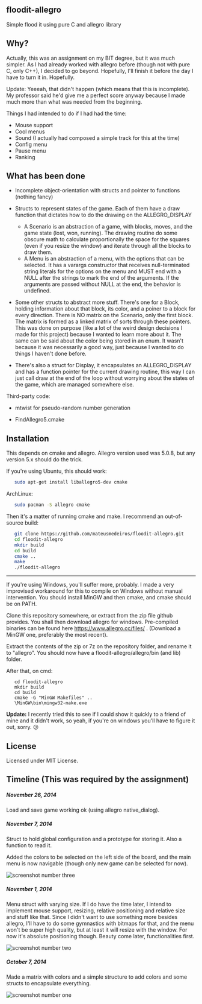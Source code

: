 ## floodit-allegro

Simple flood it using pure C and allegro library

## Why?

Actually, this was an assignment on my BIT degree, but it was much simpler. As I had already worked with allegro before (though not with pure C, only C++), I decided to go beyond. Hopefully, I'll finish it before the day I have to turn it in. Hopefully.

Update: Yeeeah, that didn't happen (which means that this is incomplete). My professor said he'd give me a perfect score anyway because I made much more than what was needed from the beginning.

Things I had intended to do if I had had the time:

 * Mouse support
 * Cool menus
 * Sound (I actually had composed a simple track for this at the time)
 * Config menu
 * Pause menu
 * Ranking


## What has been done

 * Incomplete object-orientation with structs and pointer to functions (nothing fancy)

 * Structs to represent states of the game. Each of them have a draw function that dictates how to do the drawing on the ALLEGRO_DISPLAY 
    * A Scenario is an abstraction of a game, with blocks, moves, and the game state (lost, won, running). The drawing routine do some obscure math to calculate proportionally the space for the squares (even if you resize the window) and iterate through all the blocks to draw them.
    * A Menu is an abstraction of a menu, with the options that can be selected. It has a varargs constructor that receives null-terminated string literals for the options on the menu and MUST end with a NULL after the strings to mark the end of the arguments. If the arguments are passed without NULL at the end, the behavior is undefined.

 * Some other structs to abstract more stuff. There's one for a Block, holding information about that block, its color, and a poiner to a block for every direction. There is NO matrix on the Scenario, only the first block. The matrix is formed as a linked matrix of sorts through these pointers. This was done on purpose (like a lot of the weird design decisions I made for this project) because I wanted to learn more about it. The same can be said about the color being stored in an enum. It wasn't because it was necessarily a good way, just because I wanted to do things I haven't done before.

 * There's also a struct for Display, it encapsulates an ALLEGRO_DISPLAY and has a function pointer for the current drawing routine, this way I can just call draw at the end of the loop without worrying about the states of the game, which are managed somewhere else.

Third-party code:

 * mtwist for pseudo-random number generation

 * FindAllegro5.cmake

## Installation

This depends on cmake and allegro.
Allegro version used was 5.0.8, but any version 5.x should do the trick.

If you're using Ubuntu, this should work:

```bash
   sudo apt-get install liballegro5-dev cmake
```

ArchLinux:
```bash
   sudo pacman -S allegro cmake
```

Then it's a matter of running cmake and make. I recommend an out-of-source build:

```bash
   git clone https://github.com/mateusmedeiros/floodit-allegro.git
   cd floodit-allegro 
   mkdir build
   cd build
   cmake ..
   make
   ./floodit-allegro
```

----

If you're using Windows, you'll suffer more, probably. I made a very improvised workaround for this to compile on Windows without manual intervention. You should install MinGW and then cmake, and cmake should be on PATH. 

Clone this repository somewhere, or extract from the zip file github provides.
You shall then download allegro for windows. Pre-compiled binaries can be found here https://www.allegro.cc/files/ . (Download a MinGW one, preferably the most recent).

Extract the contents of the zip or 7z on the repository folder, and rename it to "allegro".
You should now have a floodit-allegro/allegro/bin (and lib) folder.

After that, on cmd:
```
   cd floodit-allegro
   mkdir build
   cd build
   cmake -G "MinGW Makefiles" ..
   \MinGW\bin\mingw32-make.exe
```

**Update:** I recently tried this to see if I could show it quickly to a friend of mine and it didn't work, so yeah, if you're on windows you'll have to figure it out, sorry. :confused:


## License

Licensed under MIT License.


## Timeline  (This was required by the assignment)

##### November 26, 2014

Load and save game working ok (using allegro native_dialog).


##### November 7, 2014

Struct to hold global configuration and a prototype for storing it. Also a function to read it. 

Added the colors to be selected on the left side of the board, and the main menu is now navigable (though only new game can be selected for now).

![screenshot number three](/screenshots/screenshot3.png?raw=true "Updated Matrix")

##### November 1, 2014

Menu struct with varying size. If I do have the time later, I intend to implement mouse support, resizing, relative positioning and relative size and stuff like that. Since I didn't want to use something more besides allegro, I'll have to do some gymnastics with bitmaps for that, and the menu won't be super high quality, but at least it will resize with the window. For now it's absolute positioning though. Beauty come later, functionalities first.

![screenshot number two](/screenshots/screenshot2.png?raw=true "Menus")

##### October 7, 2014

Made a matrix with colors and a simple structure to add colors and some structs to encapsulate everything.

![screenshot number one](/screenshots/screenshot1.png?raw=true "Matrix")

